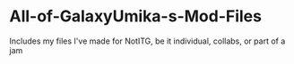 # All-of-GalaxyUmika-s-Mod-Files
Includes my files I've made for NotITG, be it individual, collabs, or part of a jam
